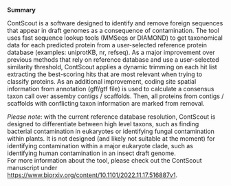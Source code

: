 **Summary**

ContScout is a software designed to identify and remove foreign sequences that appear in draft genomes as a consequence of contamination. The tool uses fast sequence lookup tools (MMSeqs or DIAMOND) to get taxonomical data for each predicted protein from a user-selected reference protein database (examples: uniprotKB, nr, refseq). As a major improvement over previous methods that rely on reference database and use a user-selected similarity threshold, ContScout applies a dynamic trimming on each hit list extracting the best-scoring hits that are most relevant when trying to classify proteins.
As an additional improvement, coding site spatial information from annotation (gff/gtf file) is used to calculate a consensus taxon call over assemby contigs / scaffolds. Then, all proteins from contigs / scaffolds with conflicting taxon information are marked from removal.  
  
_Please note_: with the current reference database resolution, ContScout is designed to differentiate between high level taxons, such as finding bacterial contamination in eukaryotes or identifying fungal contamination within plants. It is not designed (and likely not suitable at the moment) for identifying contamination within a major eukaryote clade, such as identifying human contamination in an insect draft genome.  
For more information about the tool, please check out the ContScout manuscript under https://www.biorxiv.org/content/10.1101/2022.11.17.516887v1.  



